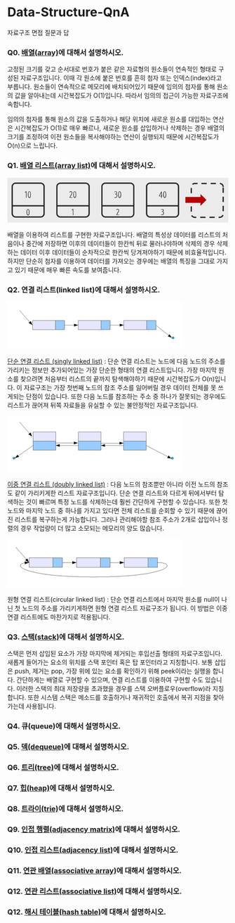 # Data-Structure-QnA
자료구조 면접 질문과 답

### Q0. [배열(array)](https://gist.github.com/devetude/9cd446755976a89e03c023e98a77903a)에 대해서 설명하시오.
고정된 크기를 갖고 순서대로 번호가 붙은 같은 자료형의 원소들이 연속적인 형태로 구성된 자료구조입니다. 이때 각 원소에 붙은 번호를 흔히 첨자 또는 인덱스(index)라고 부릅니다. 원소들이 연속적으로 메모리에 배치되어있기 때문에 임의의 첨자를 통해 원소의 값을 알아내는데 시간복잡도가 O(1)입니다. 따라서 임의의 접근이 가능한 자료구조에 속합니다.

임의의 첨자를 통해 원소의 값을 도출하거나 해당 위치에 새로운 원소를 대입하는 연산은 시간복잡도가 O(1)로 매우 빠르나, 새로운 원소를 삽입하거나 삭제하는 경우 배열의 크기를 조정하여 이전 원소들을 복사해야하는 연산이 실행되지 때문에 시간복잡도가 O(n)으로 느립니다.

### Q1. [배열 리스트(array list)]()에 대해서 설명하시오.
![arraylist.png](https://github.com/devetude/Data-Structure-QnA/blob/master/images/arraylist.png)

배열을 이용하여 리스트를 구현한 자료구조입니다. 배열의 특성상 데이터를 리스트의 처음이나 중간에 저장하면 이후의 데이터들이 한칸씩 뒤로 물러나야하며 삭제의 경우 삭제하는 데이터 이후 데이터들이 순차적으로 한칸씩 당겨져야하기 때문에 비효율적입니다. 하지만 단순히 첨자를 이용하여 데이터를 가져오는 경우에는 배열의 특징을 그대로 가지고 있기 때문에 매우 빠른 속도를 보여줍니다.

### Q2. 연결 리스트(linked list)에 대해서 설명하시오.
![singlylinkedlist.png](https://github.com/devetude/Data-Structure-QnA/blob/master/images/singlylinkedlist.png)

[단순 연결 리스트 (singly linked list)](https://gist.github.com/devetude/eaf18d184ce96f7828a7dc79538d6f24) : 단순 연결 리스트는 노드에 다음 노드의 주소를 가리키는 정보만 추가되어있는 가장 단순한 형태의 연결 리스트입니다. 가장 마지막 원소를 찾으려면 처음부터 리스트의 끝까지 탐색해야하기 때문에 시간복잡도가 O(n)입니다. 이 자료구조는 가장 첫번째 노드의 참조 주소를 잃어버릴 경우 데이터 전체를 못 쓰게되는 단점이 있습니다. 또한 다음 노드를 참조하는 주소 중 하나가 잘못되는 경우에도 리스트가 끊어져 뒤쪽 자료들을 유실할 수 있는 불안정적인 자료구조입니다.

![doublylinkedlist.png](https://github.com/devetude/Data-Structure-QnA/blob/master/images/doublylinkedlist.png)

[이중 연결 리스트 (doubly linked list)](https://gist.github.com/devetude/5a60367ec4e5f2314221f2407e7a3da6) : 다음 노드의 참조뿐만 아니라 이전 노드의 참조도 같이 가리키게한 리스트 자료구조입니다. 단순 연결 리스트와 다르게 뒤에서부터 탐색하는 것이 빠르며 특정 노드를 삭제하는데 훨씬 간단하게 구현할 수 있습니다. 또한 첫 노드와 마지막 노드 중 하나를 가지고 있다면 전체 리스트를 순회할 수 있기 때문에 끊어진 리스트를 복구하는게 가능합니다. 그러나 관리해야할 참조 주소가 2개로 삽입이나 정렬의 경우 작업량이 더 많고 소모되는 메모리의 양도 많습니다.

![circularlinkedlist.png](https://github.com/devetude/Data-Structure-QnA/blob/master/images/circularlinkedlist.png)

원형 연결 리스트(circular linked list) : 단순 연결 리스트에서 마지막 원소를 null이 나닌 첫 노드의 주소를 가리키게하면 원형 연결 리스트 자료구조가 됩니다. 이 방법은 이중 연결 리스트에도 마찬가지로 적용됩니다.

### Q3. [스택(stack)](https://github.com/devetude/Data-Structure-QnA)에 대해서 설명하시오.
스택은 먼저 삽입된 요소가 가장 마지막에 제거되는 후입선출 형태의 자료구조입니다. 새롭게 들어가는 요소의 위치를 스택 포인터 혹은 탑 포인터라고 지칭합니다. 보통 삽입은 push, 제거는 pop, 가장 위에 있는 요소를 확인하기 위해 peek이라는 실행을 합니다. 간단하게는 배열로 구현할 수 있으며, 연결 리스트를 이용하여 구현할 수도 있습니다. 이러한 스택의 최대 저장량을 초과했을 경우를 스택 오버플로우(overflow)라 지칭합니다. 또한 시스템 스택은 메소드를 호출하거나 재귀적인 호출에서 복귀 지점을 찾아가는데 사용됩니다.

### Q4. 큐(queue)에 대해서 설명하시오.

### Q5. [덱(dequeue)]()에 대해서 설명하시오.

### Q6. [트리(tree)]()에 대해서 설명하시오.

### Q7. [힙(heap)]()에 대해서 설명하시오.

### Q8. [트라이(trie)]()에 대해서 설명하시오.

### Q9. [인접 행렬(adjacency matrix)]()에 대해서 설명하시오.

### Q10. [인접 리스트(adjacency list)]()에 대해서 설명하시오.

### Q11. [연관 배열(associative array)]()에 대해서 설명하시오.

### Q12. [연관 리스트(associative list)]()에 대해서 설명하시오.

### Q12. [해시 테이블(hash table)]()에 대해서 설명하시오.
